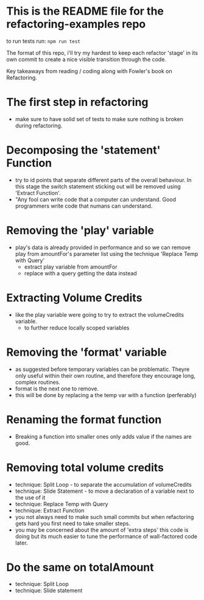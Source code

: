 # This is the README file for the refactoring-examples repo

to run tests run: `npm run test`

The format of this repo, i'll try my hardest to keep each refactor 'stage' in its own commit to create a nice visible transition through the code. 

Key takeaways from reading / coding along with Fowler's book on Refactoring.

# The first step in refactoring 
- make sure to have solid set of tests to make sure nothing is broken during refactoring.

# Decomposing the 'statement' Function
- try to id points that separate different parts of the overall behaviour. In this stage the switch statement sticking out will be removed using 'Extract Function'.
- "Any fool can write code that a computer can understand. Good programmers write code that numans can understand.

# Removing the 'play' variable 
- play's data is already provided in performance and so we can remove play from amountFor's parameter list using the technique 'Replace Temp with Query'
    - extract play variable from amountFor
    - replace with a query getting the data instead

# Extracting Volume Credits 
- like the play variable were going to try to extract the volumeCredits variable. 
    - to further reduce locally scoped variables

# Removing the 'format' variable
- as suggested before temporary variables can be problematic. 
Theyre only useful within their own routine, and therefore they encourage long, 
complex routines. 
- format is the next one to remove.
- this will be done by replacing a the temp var with a function (perferably)

# Renaming the format function
- Breaking a function into smaller ones only adds value if the names are good.

# Removing total volume credits 
- technique: Split Loop - to separate the accumulation of volumeCredits 
- technique: Slide Statement - to move a declaration of a variable next to the use of it
- technique: Replace Temp with Query
- technique: Extract Function
- you not always need to make such small commits but when refactoring gets hard you first need 
to take smaller steps.
- you may be concerned about the amount of 'extra steps' this code is doing but its much easier to tune the performance of wall-factored code later.

# Do the same on totalAmount
- technique: Split Loop
- technique: Slide statement